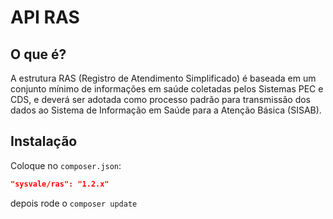 # API RAS

## O que é?

A estrutura RAS (Registro de Atendimento Simplificado) é baseada em um conjunto mínimo de informações em saúde coletadas pelos Sistemas PEC e CDS, e deverá ser adotada como processo padrão para transmissão dos dados ao Sistema de Informação em Saúde para a Atenção Básica (SISAB).


## Instalação

Coloque no `composer.json`:

``` json
"sysvale/ras": "1.2.x"
```

depois rode o `composer update`
